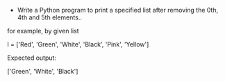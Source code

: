* Write a Python program to print a specified list after removing the 0th, 4th and 5th elements..

for example, by given list

l =  ['Red', 'Green', 'White', 'Black', 'Pink', 'Yellow']

Expected output:

['Green', 'White', 'Black']